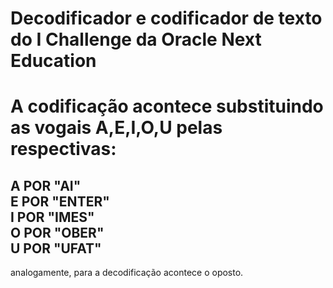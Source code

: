 ﻿# Decodificador e codificador de texto do I Challenge da Oracle Next Education
 
<h1>A codificação acontece substituindo as vogais A,E,I,O,U pelas respectivas:</h1>
    <h2>A POR "AI"<br>
    E POR "ENTER"<br>
    I POR "IMES"<br>
    O POR "OBER"<br>
    U POR "UFAT"</h2>
analogamente, para a decodificação acontece o oposto.
